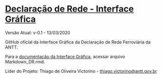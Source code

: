 # [Declaração de Rede - Interface Gráfica](https://declaracaoderedev01.imfast.io/DR_Interface_Grafica.html)

Versão Atual: v-0.1 - 13/03/2020

GitHub oficial da Interface Gráfica da Declaração de Rede Ferroviária da ANTT.

Para a [documentação da Interface Gráfica](https://declaracaoderedev01.imfast.io/Markdown_DR.html), acessar arquivo Markdown_DR.rmd.

Líder do Projeto: Thiago de Oliveira Victorino - thiago.victorino@antt.gov.br
